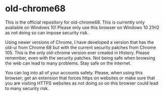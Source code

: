 # old-chrome68
This is the official repository for old-chrome68. This is currently only avaliable on Windows 10!
Please only use this browser on Windows 10 21H2 as not doing so can impose security risk. 

Using newer versions of Chrome, I have developed a version that has the old-ui from Chrome 68 but with the current security patches from Chrome 105. 
This is the only old-chrome version ever created in History. Please remember, even with the security patches. Not being safe when browsing the web can lead
to many problems. Stay safe on the internet. 

You can log into all of your accounts safely. Please, when using this browser; get an extension that forces https on websites or make sure that you are visiting HTTPS
websites as not doing so on this browser could lead to many security risk. 
